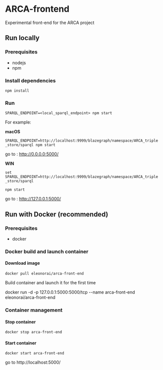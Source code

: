 # ARCA-frontend

Experimental front-end for the ARCA project



## Run locally



### Prerequisites
- nodejs
- npm

### Install dependencies
`npm install`

### Run
`SPARQL_ENDPOINT=<local_sparql_endpoint> npm start`

For example:

**macOS**

`SPARQL_ENDPOINT=http://localhost:9999/blazegraph/namespace/ARCA_triple_store/sparql npm start`

go to : http://0.0.0.0:5000/

**WIN**

`set SPARQL_ENDPOINT=http://localhost:9999/blazegraph/namespace/ARCA_triple_store/sparql`

`npm start`

go to : http://127.0.0.1:5000/



## Run with Docker (recommended)



### Prerequisites
- docker


### Docker build and launch container


#### Download image

`docker pull eleonorai/arca-front-end`

Build container and launch it for the first time

docker run -d -p 127.0.0.1:5000:5000/tcp --name arca-front-end eleonorai/arca-front-end


### Container management


#### Stop container

`docker stop arca-front-end`

#### Start container

`docker start arca-front-end`

go to http://localhost:5000/
